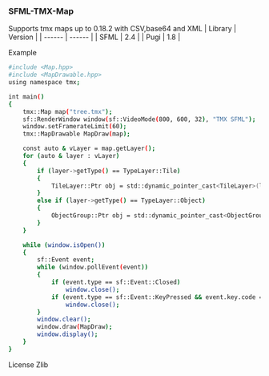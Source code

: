 ### SFML-TMX-Map


Supports tmx maps up to 0.18.2 with CSV,base64 and XML 
| Library | Version |
| ------  | ------  |
|  SFML   | 2.4     |
|  Pugi   | 1.8     |

Example
```sh
#include <Map.hpp>
#include <MapDrawable.hpp>
using namespace tmx;

int main()
{
	tmx::Map map("tree.tmx");
	sf::RenderWindow window(sf::VideoMode(800, 600, 32), "TMX SFML");
	window.setFramerateLimit(60);
	tmx::MapDrawable MapDraw(map);

	const auto & vLayer = map.getLayer();
	for (auto & layer : vLayer)
	{
		if (layer->getType() == TypeLayer::Tile)
		{
			TileLayer::Ptr obj = std::dynamic_pointer_cast<TileLayer>(layer);
		}
		else if (layer->getType() == TypeLayer::Object)
		{
			ObjectGroup::Ptr obj = std::dynamic_pointer_cast<ObjectGroup>(layer);
		}
	}

	while (window.isOpen())
	{
		sf::Event event;
		while (window.pollEvent(event))
		{
			if (event.type == sf::Event::Closed)
				window.close();
			if (event.type == sf::Event::KeyPressed && event.key.code == sf::Keyboard::Escape)
				window.close();
		}
		window.clear();
		window.draw(MapDraw);
		window.display();
	}
}
```
License
Zlib

